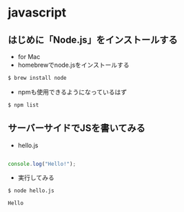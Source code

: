 # javascript

## はじめに「Node.js」をインストールする

* for Mac
 * homebrewでnode.jsをインストールする
```bash
$ brew install node
```
 * npmも使用できるようになっているはず
```bash
$ npm list
```

## サーバーサイドでJSを書いてみる

* hello.js
```javascript

console.log("Hello!");
```

* 実行してみる
```bash
$ node hello.js

Hello
```
